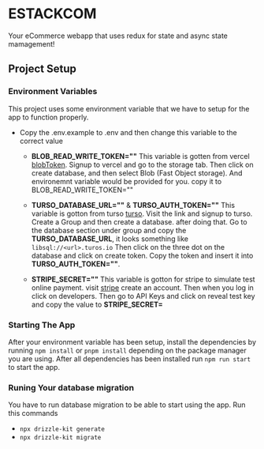 # ESTACKCOM

Your eCommerce webapp that uses redux for state and async state mamagement!

## Project Setup

### Environment Variables

This project uses some environment variable that we have to setup for the app to function properly.

- Copy the .env.example to .env and then change this variable to the correct value

    - **BLOB_READ_WRITE_TOKEN=""** This variable is gotten from vercel [blobToken](https://vercel.com). Signup to vercel and go to the storage
      tab. Then click on create database, and then select Blob (Fast Object storage). And environemnt variable would be provided for you.
      copy it to BLOB_READ_WRITE_TOKEN="<env variable you got>"

    - **TURSO_DATABASE_URL=""** & **TURSO_AUTH_TOKEN=""** This variable is gotton from turso [turso](https://app.turso.tech). Visit the link and
      signup to turso. Create a Group and then create a database. after doing that. Go to the database section under group and copy the
      **TURSO_DATABASE_URL**, it looks something like `libsql://<url>.turos.io` Then click on the three dot on the database and click on create
      token. Copy the token and insert it into **TURSO_AUTH_TOKEN="<token>"**.

    - **STRIPE_SECRET=""** This variable is gotton for stripe to simulate test online payment. visit [stripe](https://dashboard.stripe.com/test/dashboard) create an account. Then when you log in click on developers. Then go to API Keys and click on reveal test key and copy the value to **STRIPE_SECRET=<Secret Key>**

### Starting The App

After your environment variable has been setup, install the dependencies by running `npm install` or `pnpm install` depending on the package
manager you are using. After all dependencies has been installed run `npm run start` to start the app.

### Runing Your database migration

You have to run database migration to be able to start using the app. Run this commands

- `npx drizzle-kit generate`
- `npx drizzle-kit migrate`
